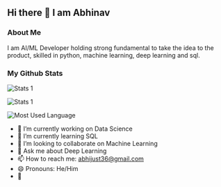 ## Hi there 👋 I am Abhinav

### About Me

I am AI/ML Developer holding strong fundamental to take the idea to the product, skilled in python, machine learning, deep learning and sql.

### My Github Stats

![Stats 1](https://github-readme-stats.vercel.app/api?username=abhinavyadav11)

![Stats 1](https://github-readme-streak-stats.herokuapp.com/?user=abhinavyadav11)

![Most Used Language](https://github-readme-stats.vercel.app/api/top-langs/?username=abhinavyadav11)

- 🔭 I’m currently working on Data Science 
- 🌱 I’m currently learning SQL
- 👯 I’m looking to collaborate on Machine Learning
- 💬 Ask me about Deep Learning
- 📫 How to reach me: abhijust36@gmail.com
- 😄 Pronouns: He/Him
- 🥇 






